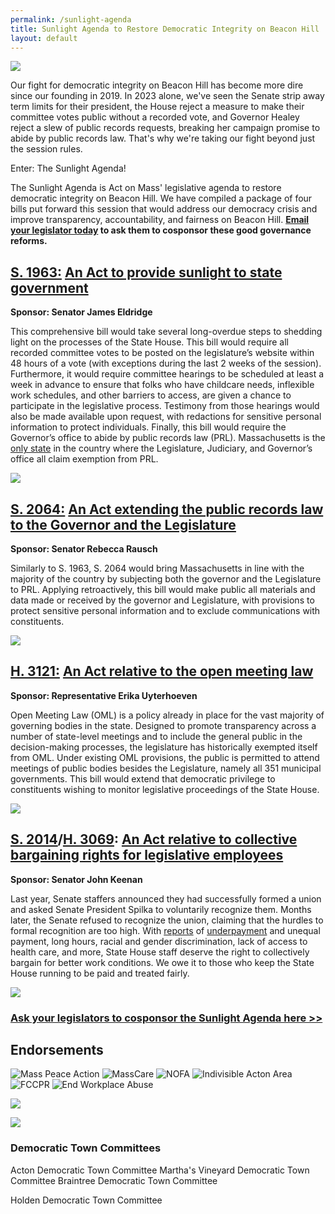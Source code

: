 ```yaml
---
permalink: /sunlight-agenda
title: Sunlight Agenda to Restore Democratic Integrity on Beacon Hill
layout: default
---
```

![](/img/sunlight-agenda-ab-header.png)

Our fight for democratic integrity on Beacon Hill has become more dire since our founding in 2019. In 2023 alone, we've seen the Senate strip away term limits for their president, the House reject a measure to make their committee votes public without a recorded vote, and Governor Healey reject a slew of public records requests, breaking her campaign promise to abide by public records law. That's why we're taking our fight beyond just the session rules. 

Enter: The Sunlight Agenda!

The Sunlight Agenda is Act on Mass' legislative agenda to restore democratic integrity on Beacon Hill. We have compiled a package of four bills put forward this session that would address our democracy crisis and improve transparency, accountability, and fairness on Beacon Hill. **[Email your legislator today](https://secure.everyaction.com/F_UoOFh69EeHYBOQfO4uew2) to ask them to cosponsor these good governance reforms.**

## [S. 1963:](https://malegislature.gov/Bills/193/S1963/) [An Act to provide sunlight to state government](https://actonmass.org/bills/sunlight-act/)

**Sponsor: Senator James Eldridge**

This comprehensive bill would take several long-overdue steps to shedding light on the processes of the State House. This bill would require all recorded committee votes to be posted on the legislature’s website within 48 hours of a vote (with exceptions during the last 2 weeks of the session). Furthermore, it would require committee hearings to be scheduled at least a week in advance to ensure that folks who have childcare needs, inflexible work schedules, and other barriers to access, are given a chance to participate in the legislative process. Testimony from those hearings would also be made available upon request, with redactions for sensitive personal information to protect individuals. Finally, this bill would require the Governor’s office to abide by public records law (PRL). Massachusetts is the [only state](https://www.wgbh.org/news/commentary/2020/07/16/let-the-sun-shine-in-its-time-to-end-the-legislative-exemption-to-the-states-public-records-law) in the country where the Legislature, Judiciary, and Governor’s office all claim exemption from PRL. 

![](/img/el-draft-s.1963_-an-act-to-provide-sunlight-to-state-government.png)

## [S. 2064:](https://malegislature.gov/Bills/193/S2064) [An Act extending the public records law to the Governor and the Legislature](https://actonmass.org/bills/public-records-law/)

**Sponsor: Senator Rebecca Rausch**

Similarly to S. 1963, S. 2064 would bring Massachusetts in line with the majority of the country by subjecting both the governor and the Legislature to PRL. Applying retroactively, this bill would make public all materials and data made or received by the governor and Legislature, with provisions to protect sensitive personal information and to exclude communications with constituents. 

![](/img/s.2064_-an-act-extending-public-records-law-to-the-governor-and-the-legislature.png)

## [H. 3121:](https://malegislature.gov/Bills/193/H3121) [An Act relative to the open meeting law](https://actonmass.org/bills/open-meeting-law/)

**Sponsor: Representative Erika Uyterhoeven**

Open Meeting Law (OML) is a policy already in place for the vast majority of governing bodies in the state. Designed to promote transparency across a number of state-level meetings and to include the general public in the decision-making processes, the legislature has historically exempted itself from OML. Under existing OML provisions, the public is permitted to attend meetings of public bodies besides the Legislature, namely all 351 municipal governments. This bill would extend that democratic privilege to constituents wishing to monitor legislative proceedings of the State House. 

![](/img/s.3212_-an-act-relative-to-open-meeting-law.png)

## [S. 2014](https://malegislature.gov/Bills/193/S2014)/[H. 3069](https://malegislature.gov/Bills/193/H3069): [An Act relative to collective bargaining rights for legislative employees](https://actonmass.org/bills/state-house-union/)

**Sponsor: Senator John Keenan**

Last year, Senate staffers announced they had successfully formed a union and asked Senate President Spilka to voluntarily recognize them. Months later, the Senate refused to recognize the union, claiming that the hurdles to formal recognition are too high. With [reports](https://www.bostonglobe.com/2022/03/03/metro/state-senate-hires-pay-consultant-wake-report-that-says-staff-pay-breaks-with-best-practice/?et_rid=1767637600&s_campaign=todaysheadlines:newsletter) of [underpayment](https://www.wbur.org/news/2021/05/25/massachusetts-legislative-staff-pay-survey) and unequal payment, long hours, racial and gender discrimination, lack of access to health care, and more, State House staff deserve the right to collectively bargain for better work conditions. We owe it to those who keep the State House running to be paid and treated fairly.

![](/img/s.2014_h.3069_-an-act-relative-to-collective-bargaining-rights-for-legislative-employees.png)

### **[Ask your legislators to cosponsor the Sunlight Agenda here >>](https://secure.everyaction.com/F_UoOFh69EeHYBOQfO4uew2)**

<Section color="light-blue" width="1000">

## Endorsements

<div className="logo-list">

  <img src="/img/campaign-endorsements/mass-peace-action.png" alt="Mass Peace Action" />
  <img src="/img/campaign-endorsements/MassCare.png" alt="MassCare" />
  <img src="/img/campaign-endorsements/NOFA.png" alt="NOFA" />
  <img src="/img/campaign-endorsements/Indivisible-Acton-Area.png" alt="Indivisible Acton Area" />
  <img src="/img/campaign-endorsements/FCCPR.jpg" alt="FCCPR" />
  <img src="/img/campaign-endorsements/end-workplace-abuse.png" alt="End Workplace Abuse" /> 

![](/img/indivisible-lab.jpg)

![](/img/ci_logo.vert.png)

</div>

### Democratic Town Committees

<div className="logo-list">

  <CenteredBlock>Acton Democratic Town Committee</CenteredBlock>
  <CenteredBlock>Martha's Vineyard Democratic Town Committee</CenteredBlock>
  <CenteredBlock>Braintree Democratic Town Committee</CenteredBlock>

  <CenteredBlock>Holden Democratic Town Committee</CenteredBlock>

</div>

</Section>

<!-- <Section color="light" width="1000"> -->